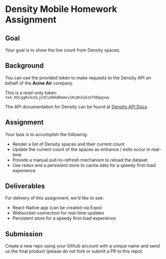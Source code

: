 # Density Mobile Homework Assignment


## Goal

Your goal is to show the live count from Density spaces.

## Background

You can use the provided token to make requests to the Density API on behalf of the **Acme Air** company.

This is a read-only token: `tok_KOcggRz4zULjCXCLHUkmRamnv1KLNnSxEzhTUDpqswL`

The API documentation for Density can be found at [Density API Docs](https://docs.density.io/v2/). 

## Assignment

Your task is to accomplish the following:

- Render a list of Density spaces and their current count
- Update the current count of the spaces as entrance / exits occur in real-time
- Provide a manual pull-to-refresh mechanism to reload the dataset
- Use redux and a persistent store to cache data for a speedy first-load experience


## Deliverables

For delivery of this assignment, we'd like to see:

- React-Native app (can be created via Expo)
- Websocket connection for real-time updates
- Persistent store for a speedy first-load experience

## Submission
Create a new repo using your Github account with a unique name and send us the final product (please do not fork or submit a PR to this repo).

